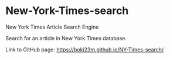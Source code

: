 # New-York-Times-search
New York Times Article Search Engine

Search for an article in New York Times database.

Link to GitHub page: https://boki23m.github.io/NY-Times-search/
